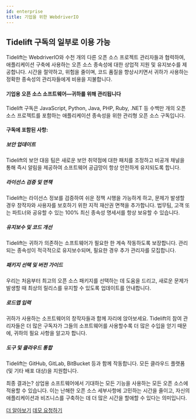 ```yaml
---
id: enterprise
title: 기업을 위한 WebdriverIO
---
```


## Tidelift 구독의 일부로 이용 가능

Tidelift는 WebdriverIO와 수천 개의 다른 오픈 소스 프로젝트 관리자들과 협력하여, 애플리케이션 구축에 사용하는 오픈 소스 종속성에 대한 상업적 지원 및 유지보수를 제공합니다. 시간을 절약하고, 위험을 줄이며, 코드 품질을 향상시키면서 귀하가 사용하는 정확한 종속성의 관리자들에게 비용을 지불합니다.

#### 기업용 오픈 소스 소프트웨어—귀하를 위해 관리됩니다
Tidelift 구독은 JavaScript, Python, Java, PHP, Ruby, .NET 등 수백만 개의 오픈 소스 프로젝트를 포함하는 애플리케이션 종속성을 위한 관리형 오픈 소스 구독입니다.

#### 구독에 포함된 사항:

##### 보안 업데이트
Tidelift의 보안 대응 팀은 새로운 보안 취약점에 대한 패치를 조정하고 비공개 채널을 통해 즉시 알림을 제공하여 소프트웨어 공급망이 항상 안전하게 유지되도록 합니다.

##### 라이선스 검증 및 면책
Tidelift는 라이선스 정보를 검증하여 쉬운 정책 시행을 가능하게 하고, 문제가 발생할 경우 창작자와 사용자를 보호하기 위한 지적 재산권 면책을 추가합니다. 법무팀, 고객 또는 파트너와 공유할 수 있는 100% 최신 종속성 명세서를 항상 보유할 수 있습니다.

##### 유지보수 및 코드 개선
Tidelift는 귀하가 의존하는 소프트웨어가 필요한 한 계속 작동하도록 보장합니다. 관리되는 종속성이 적극적으로 유지보수되며, 필요한 경우 추가 관리자를 모집합니다.

##### 패키지 선택 및 버전 가이드
우리는 처음부터 최고의 오픈 소스 패키지를 선택하는 데 도움을 드리고, 새로운 문제가 발생할 때 최상의 릴리스를 유지할 수 있도록 업데이트를 안내합니다.

##### 로드맵 입력
귀하가 사용하는 소프트웨어의 창작자들과 함께 자리에 앉아보세요. Tidelift의 참여 관리자들은 더 많은 구독자가 그들의 소프트웨어를 사용할수록 더 많은 수입을 얻기 때문에, 귀하의 필요 사항을 알고자 합니다.

##### 도구 및 클라우드 통합
Tidelift는 GitHub, GitLab, BitBucket 등과 함께 작동합니다. 모든 클라우드 플랫폼(및 기타 배포 대상)을 지원합니다.

최종 결과는? 상업용 소프트웨어에서 기대하는 모든 기능을 사용하는 모든 오픈 소스에 적용할 수 있습니다. 이는 난해한 오픈 소스 세부사항에 고민하는 시간을 줄이고, 자신의 애플리케이션과 비즈니스를 구축하는 데 더 많은 시간을 할애할 수 있다는 의미입니다.

<div class="learnmore">
    <a class="button" href="https://tidelift.com/subscription/pkg/npm-webdriverio?utm_source=npm-webdriverio&utm_medium=referral&utm_campaign=enterprise" target="_self">더 알아보기</a>
    <a class="button" href="https://tidelift.com/subscription/request-a-demo?utm_source=npm-webdriverio&utm_medium=referral&utm_campaign=enterprise" target="_self">데모 요청하기</a>
</div>